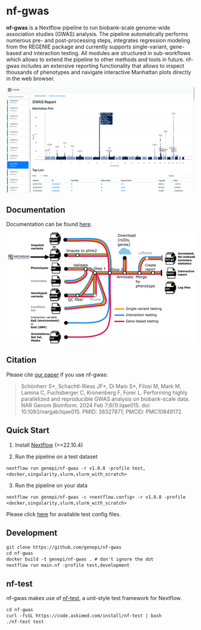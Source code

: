 # nf-gwas

**nf-gwas** is a Nextflow pipeline to run biobank-scale genome-wide association studies (GWAS) analysis. The pipeline automatically performs numerous pre- and post-processing steps, integrates regression modeling from the REGENIE package and currently supports single-variant, gene-based and interaction testing. All modules are structured in sub-workflows which allows to extend the pipeline to other methods and tools in future. nf-gwas includes an extensive reporting functionality that allows to inspect thousands of phenotypes and navigate interactive Manhattan plots directly in the web browser. 



![image](docs/images/Figure2_example_report.png)

## Documentation

Documentation can be found [here](https://genepi.github.io/nf-gwas/).

![image](docs/images/Figure1_MetroMap_v02.jpg)

## Citation

Please cite [our paper](https://academic.oup.com/nargab/article/6/1/lqae015/7602818) if you use nf-gwas:

> Schönherr S*, Schachtl-Riess JF*, Di Maio S*, Filosi M, Mark M, Lamina C, Fuchsberger C, Kronenberg F, Forer L. 
> Performing highly parallelized and reproducible GWAS analysis on biobank-scale data. 
> NAR Genom Bioinform. 2024 Feb 7;6(1):lqae015. doi: 10.1093/nargab/lqae015. PMID: 38327871; PMCID: PMC10849172.


## Quick Start

1. Install [Nextflow](https://www.nextflow.io/docs/latest/getstarted.html#installation) (>=22.10.4)

2. Run the pipeline on a test dataset

```
nextflow run genepi/nf-gwas -r v1.0.8 -profile test,<docker,singularity,slurm,slurm_with_scratch>
```

3. Run the pipeline on your data

```
nextflow run genepi/nf-gwas -c <nextflow.config> -r v1.0.8 -profile <docker,singularity,slurm,slurm_with_scratch>
```

Please click [here](tests) for available test config files.

## Development

```
git clone https://github.com/genepi/nf-gwas
cd nf-gwas
docker build -t genepi/nf-gwas . # don't ignore the dot
nextflow run main.nf -profile test,development
```

## nf-test

nf-gwas makes use of [nf-test](https://github.com/askimed/nf-test), a unit-style test framework for Nextflow.

```
cd nf-gwas
curl -fsSL https://code.askimed.com/install/nf-test | bash
./nf-test test
```

